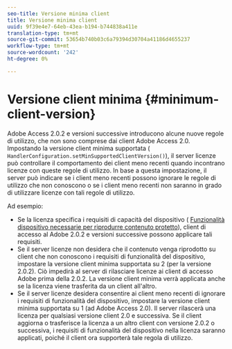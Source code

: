 ```yaml
---
seo-title: Versione minima client
title: Versione minima client
uuid: 9f39e4e7-64eb-43ea-b194-b744838a411e
translation-type: tm+mt
source-git-commit: 53654b740b03c6a79394d30704a41186d4655237
workflow-type: tm+mt
source-wordcount: '242'
ht-degree: 0%

---
```



# Versione client minima {#minimum-client-version}

 Adobe Access 2.0.2 e versioni successive introducono alcune nuove regole di utilizzo, che non sono comprese dai client  Adobe Access 2.0. Impostando la versione client minima supportata ( `HandlerConfiguration.setMinSupportedClientVersion()`), il server licenze può controllare il comportamento dei client meno recenti quando incontrano licenze con queste regole di utilizzo. In base a questa impostazione, il server può indicare se i client meno recenti possono ignorare le regole di utilizzo che non conoscono o se i client meno recenti non saranno in grado di utilizzare licenze con tali regole di utilizzo.

Ad esempio:

* Se la licenza specifica i requisiti di capacità del dispositivo ( [Funzionalità dispositivo necessarie per riprodurre contenuto protetto](../../../aaxs-protecting-content/content-introduction/content-usage-rules/content-runtime-application-restrictions/content-device-capabilities.md)),  client di accesso al Adobe 2.0.2 e versioni successive possono applicare tali requisiti.
* Se il server licenze non desidera che il contenuto venga riprodotto su client che non conoscono i requisiti di funzionalità del dispositivo, impostare la versione client minima supportata su 2 (per la versione 2.0.2). Ciò impedirà al server di rilasciare licenze ai client di accesso  Adobe prima della 2.0.2. La versione client minima verrà applicata anche se la licenza viene trasferita da un client all&#39;altro.
* Se il server licenze desidera consentire ai client meno recenti di ignorare i requisiti di funzionalità del dispositivo, impostare la versione client minima supportata su 1 (ad  Adobe Access 2.0). Il server rilascerà una licenza per qualsiasi versione client 2.0 e successiva. Se il client aggiorna o trasferisce la licenza a un altro client con versione 2.0.2 o successiva, i requisiti di funzionalità del dispositivo nella licenza saranno applicati, poiché il client ora supporterà tale regola di utilizzo.

